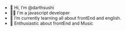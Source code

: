 - 👋 Hi, I’m @darthsushi
- :man_technologist: I'm a javascript developer
- 🌱 I’m currently learning all about frontEnd and english.
- 💞️ Enthusiastic about frontEnd and Music

<!---
darthsushi/darthsushi is a ✨ special ✨ repository because its `README.md` (this file) appears on your GitHub profile.
You can click the Preview link to take a look at your changes.
--->
